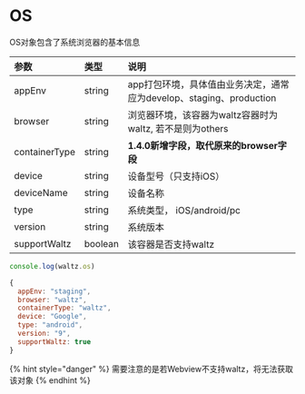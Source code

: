 # OS

OS对象包含了系统浏览器的基本信息

| 参数 | 类型 | 说明 |
| :--- | :--- | :--- |
| appEnv | string | app打包环境，具体值由业务决定，通常应为develop、staging、production |
| browser | string | 浏览器环境，该容器为waltz容器时为waltz, 若不是则为others |
| containerType | string | **1.4.0新增字段，取代原来的browser字段** |
| device | string | 设备型号（只支持iOS） |
| deviceName | string | 设备名称 |
| type | string | 系统类型， iOS/android/pc |
| version | string | 系统版本 |
| supportWaltz | boolean | 该容器是否支持waltz |

```javascript
console.log(waltz.os)
```

```javascript
{
  appEnv: "staging",
  browser: "waltz",
  containerType: "waltz",
  device: "Google",
  type: "android",
  version: "9",
  supportWaltz: true
}
```

{% hint style="danger" %}
需要注意的是若Webview不支持waltz，将无法获取该对象
{% endhint %}

